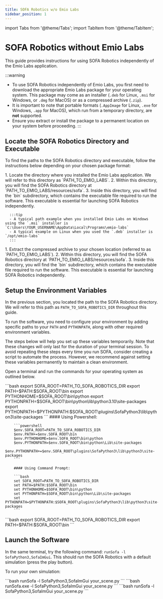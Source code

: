 ```yaml
---
title: SOFA Robotics w/o Emio Labs
sidebar_position: 1
---
```


import Tabs from '@theme/Tabs';
import TabItem from '@theme/TabItem';

# SOFA Robotics without Emio Labs

This guide provides instructions for using SOFA Robotics independently of the Emio Labs application.

:::warning
- To use SOFA Robotics independently of Emio Labs, you first need to download the appropriate Emio Labs package for your operating system. This package may come as an installer (`.deb` for Linux, `.msi` for Windows, or `.dmg` for MacOS) or as a compressed archive (`.zip`). 
- It is important to note that portable formats (`.AppImage` for Linux, `.exe` for Windows, `.app` for MacOS), which run from a temporary directory, are **not** supported. 
- Ensure you extract or install the package to a permanent location on your system before proceeding.
:::

## Locate the SOFA Robotics Directory and Executable

To find the paths to the SOFA Robotics directory and executable, follow the instructions below depending on your chosen package format: 

<Tabs className="unique-tabs">
  <TabItem value="installer" label="Installer" default>
      1. Locate the directory where you installed the Emio Labs application. We will refer to this directory as `PATH_TO_EMIO_LABS`. 
      2. Within this directory, you will find the SOFA Robotics directory at `PATH_TO_EMIO_LABS/resources/sofa`. 
      3. Inside this directory, you will find the `bin` subdirectory, which contains the executable file required to run the software. This executable is essential for launching SOFA Robotics independently.
      
      :::tip
      - A typical path example when you installed Emio Labs on Windows using the `.msi` installer is `C:\Users\YOUR_USERNAME\AppData\Local\Programs\emio-labs`
      - A typical example on Linux when you used the `.deb` installer is `/opt/emio-labs`
      :::
  </TabItem>
  <TabItem value="archive" label="Compressed Archive">
      1. Extract the compressed archive to your chosen location (referred to as `PATH_TO_EMIO_LABS`).
      2. Within this directory, you will find the SOFA Robotics directory at `PATH_TO_EMIO_LABS/resources/sofa`. 
      3. Inside this directory, you will find the `bin` subdirectory, which contains the executable file required to run the software. This executable is essential for launching SOFA Robotics independently.
  </TabItem>
</Tabs>

## Setup the Environment Variables

In the previous section, you located the path to the SOFA Robotics directory. 
We will refer to this path as `PATH_TO_SOFA_ROBOTICS_DIR` throughout this guide.

To run the software, you need to configure your environment by adding specific paths to your `PATH` and `PYTHONPATH`, along with other required environment variables. 

The steps below will help you set up these variables temporarily. Note that these changes will only last for the duration of your terminal session. To avoid repeating these steps every time you run SOFA, consider creating a script to automate the process. However, we recommend against setting these variables permanently to maintain a clean environment.

Open a terminal and run the commands for your operating system as outlined below.

<Tabs className="unique-tabs">
  <TabItem value="linux" label="Linux" default>
        ```bash
        export SOFA_ROOT=PATH_TO_SOFA_ROBOTICS_DIR
        export PATH=$PATH:$SOFA_ROOT\bin
        export PYTHONHOME=$SOFA_ROOT\bin\python
        export PYTHONPATH=$SOFA_ROOT\bin\python\lib\python3.10\site-packages
        export PYTHONPATH=$PYTHONPATH:$SOFA_ROOT\plugins\SofaPython3\lib\python3\site-packages
        ```
  </TabItem>
  <TabItem value="windows" label="Windows">
        #### Using Powershell:

        ```powershell
        $env.SOFA_ROOT=PATH_TO_SOFA_ROBOTICS_DIR
        $env.PATH+=$env.SOFA_ROOT\bin
        $env.PYTHONHOME=$env.SOFA_ROOT\bin\python
        $env.PYTHONPATH=$env.SOFA_ROOT\bin\python\Lib\site-packages
        $env.PYTHONPATH+=$env.SOFA_ROOT\plugins\SofaPython3\lib\python3\site-packages
        ```

        #### Using Command Prompt:

        ```bash
        set SOFA_ROOT=PATH_TO_SOFA_ROBOTICS_DIR
        set PATH=$PATH:$SOFA_ROOT\bin
        set PYTHONHOME=$SOFA_ROOT\bin\python
        set PYTHONPATH=$SOFA_ROOT\bin\python\Lib\site-packages
        set PYTHONPATH=$PYTHONPATH:$SOFA_ROOT\plugins\SofaPython3\lib\python3\site-packages
        ```
  </TabItem>
  <TabItem value="macos" label="MacOS">
        ```bash
        export SOFA_ROOT=PATH_TO_SOFA_ROBOTICS_DIR
        export PATH=$PATH:$SOFA_ROOT\bin
        ```
  </TabItem>
</Tabs>

## Launch the Software

In the same terminal, try the following command: `runSofa -l SofaPython3,SofaImGui`.
This should run the SOFA Robotics with a default simulation (press the play button). 

To run your own simulation:



<Tabs className="unique-tabs">
  <TabItem value="linux" label="Linux" default>
      ```bash
      runSofa -l SofaPython3,SofaImGui your_scene.py
      ```
  </TabItem>
  <TabItem value="windows" label="Windows">
      ```bash
      runSofa.exe -l SofaPython3,SofaImGui your_scene.py
      ```
  </TabItem>
  <TabItem value="macos" label="MacOS">
      ```bash
      runSofa -l SofaPython3,SofaImGui your_scene.py
      ```
  </TabItem>
</Tabs>